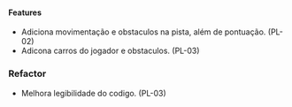 ####


#### Features
* Adiciona movimentação e obstaculos na pista, além de pontuação. (PL-02)
* Adicona carros do jogador e obstaculos. (PL-03)

### Refactor
* Melhora legibilidade do codigo. (PL-03)